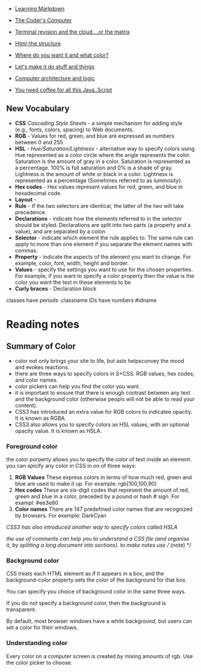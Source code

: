 <nav>

-  [Learning Markdown](01-learning-markdown.md) 

- [The Coder's Computer](02-the-coders-computer.md)

- [Terminal revision and the cloud....or the matrix](03-revisions-and-the-cloud.md)

- [Html-the structure](04-structure-with-html.md)

- [Where do you want it and what color?](05-design-with-css.md)

- [Let's make it do stuff and things](06a-dynamic-with-javascript.md)

- [Computer architecture and logic](06b-computer-architecture-and-logic.md)

- [You need coffee for all this Java..Script](07-programming-with-js.md)

</nav>

## New Vocabulary

- **CSS** *Cascading Style Sheets* - a simple mechanism for adding style (e.g., fonts, colors, spacing) to Web documents.
- **RGB** - Values for red, green, and blue are expressed as numbers between 0 and 255
- **HSL** - *Hue/Saturation/Lightness* - alternative way to specify colors using Hue represented as a color circle where the angle represents the color. Saturation is the amount of gray in a color. Saturation is represented as a percentage. 100%  is full saturation and 0% is a shade of gray. Lightness is the amount of white or black in a color. Lightness is represented as a percentage (Sometimes referred to as *luminosity*).
- **Hex codes** - Hex values represent values for red, green, and blue in hexadecimal code.
- **Layout** - 
- **Rule** - If the two selectors are identical, the latter of the two will take precedence.
- **Declarations** - indicate how the elements referred to in the selector should be styled. Declarations are split into two parts (a property and a value), and are separated by a colon
- **Selector** - indicate which element the rule applies to. The same rule can apply to more than one element if you separate the element names with commas.
- **Property** - indicate the aspects of the element you want to change. For example, color, font, width, height and border. 
- **Values** - specify the settings you want to use for the chosen properties. For example, if you want to specify a color property then the value is the color you want the text in these elements to be
- **Curly braces** - Declaration block

classes have periods .classname
IDs have numbers #idname

# Reading notes

## Summary of Color

- color not only brings your site to life, but aslo helpsconvey the mood and evokes reactions.
- there are three ways to specify colors in S+CSS. RGB values, hex codes, and color names.
- color pickers can help you find the color you want.
- it is important to ensure that there is enough contrast between any text and the background color (otherwise peopls will not be able to read your content).
- CSS3 has introduced an extra value for RGB colors to indicatee opacity. It is known as RGBA.
- CSS3 also allows you to specify colors as HSL values, with an optional opacity value. It is known as HSLA.

### Foreground color

the color porperty allows you to specify the color of text inside an element. you can spicify any color in CSS in on of three ways:
1. **RGB Values** These express colors in terms of how much red, green and blue are used to make it up. For example: rgb(100,100,90)
2. **Hex codes** These are six-digit codes that represent the amount of red, green and blue in a color, preceded by a pound or hash # sign. For exampl: #ee3e80
3. **Color names** There are 147 predefined color names that are recognized by browsers. For example: DarkCyan

*CSS3 has also introduced another way to specify colors called HSLA*

*the use of comments can help you to understand a CSS file (and organise it, by splitting a long document into sections). to make notes use /* (note) */

### Background color

CSS treats each HTML element as if it appears in a box, and the background-color property sets the color of the background for that box. 

You can specify you choice of background color in the same three ways.

If you do not specify a background color, then the background is transparent.

By default, most browser windows have a white background, but users can set a color for their windows.

### Understanding color

Every color on a computer screen is created by mixing amounts of rgb. Use the color picker to choose.
